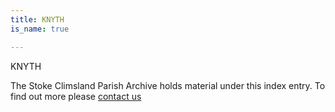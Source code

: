 ```yaml
---
title: KNYTH
is_name: true

---
```


KNYTH


The Stoke Climsland Parish Archive holds material under this index entry. To find out more please [contact us](/contact/)
